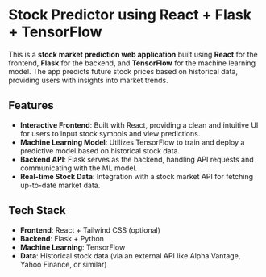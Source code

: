 # Stock Predictor using React + Flask + TensorFlow

This is a **stock market prediction web application** built using **React** for the frontend, **Flask** for the backend, and **TensorFlow** for the machine learning model. The app predicts future stock prices based on historical data, providing users with insights into market trends.

## Features

- **Interactive Frontend**: Built with React, providing a clean and intuitive UI for users to input stock symbols and view predictions.  
- **Machine Learning Model**: Utilizes TensorFlow to train and deploy a predictive model based on historical stock data.  
- **Backend API**: Flask serves as the backend, handling API requests and communicating with the ML model.  
- **Real-time Stock Data**: Integration with a stock market API for fetching up-to-date market data.  

## Tech Stack

- **Frontend**: React + Tailwind CSS (optional)  
- **Backend**: Flask + Python  
- **Machine Learning**: TensorFlow  
- **Data**: Historical stock data (via an external API like Alpha Vantage, Yahoo Finance, or similar) 
